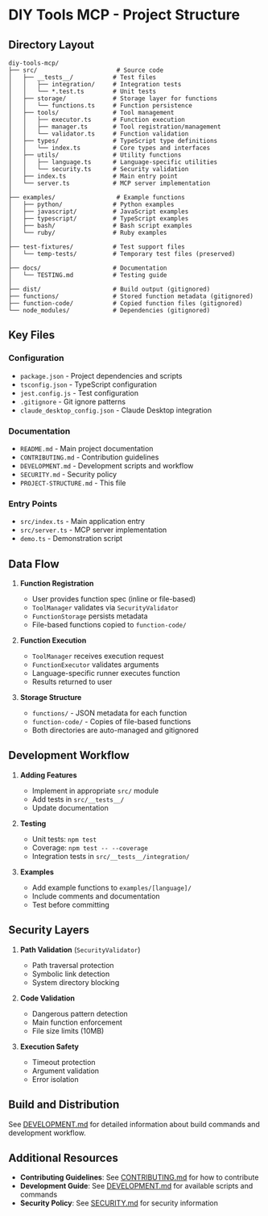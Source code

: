 # DIY Tools MCP - Project Structure

## Directory Layout

```
diy-tools-mcp/
├── src/                      # Source code
│   ├── __tests__/           # Test files
│   │   ├── integration/     # Integration tests
│   │   └── *.test.ts        # Unit tests
│   ├── storage/             # Storage layer for functions
│   │   └── functions.ts     # Function persistence
│   ├── tools/               # Tool management
│   │   ├── executor.ts      # Function execution
│   │   ├── manager.ts       # Tool registration/management
│   │   └── validator.ts     # Function validation
│   ├── types/               # TypeScript type definitions
│   │   └── index.ts         # Core types and interfaces
│   ├── utils/               # Utility functions
│   │   ├── language.ts      # Language-specific utilities
│   │   └── security.ts      # Security validation
│   ├── index.ts             # Main entry point
│   └── server.ts            # MCP server implementation
│
├── examples/                 # Example functions
│   ├── python/              # Python examples
│   ├── javascript/          # JavaScript examples
│   ├── typescript/          # TypeScript examples
│   ├── bash/                # Bash script examples
│   └── ruby/                # Ruby examples
│
├── test-fixtures/           # Test support files
│   └── temp-tests/          # Temporary test files (preserved)
│
├── docs/                    # Documentation
│   └── TESTING.md           # Testing guide
│
├── dist/                    # Build output (gitignored)
├── functions/               # Stored function metadata (gitignored)
├── function-code/           # Copied function files (gitignored)
└── node_modules/            # Dependencies (gitignored)
```

## Key Files

### Configuration
- `package.json` - Project dependencies and scripts
- `tsconfig.json` - TypeScript configuration
- `jest.config.js` - Test configuration
- `.gitignore` - Git ignore patterns
- `claude_desktop_config.json` - Claude Desktop integration

### Documentation
- `README.md` - Main project documentation
- `CONTRIBUTING.md` - Contribution guidelines
- `DEVELOPMENT.md` - Development scripts and workflow
- `SECURITY.md` - Security policy
- `PROJECT-STRUCTURE.md` - This file

### Entry Points
- `src/index.ts` - Main application entry
- `src/server.ts` - MCP server implementation
- `demo.ts` - Demonstration script

## Data Flow

1. **Function Registration**
   - User provides function spec (inline or file-based)
   - `ToolManager` validates via `SecurityValidator`
   - `FunctionStorage` persists metadata
   - File-based functions copied to `function-code/`

2. **Function Execution**
   - `ToolManager` receives execution request
   - `FunctionExecutor` validates arguments
   - Language-specific runner executes function
   - Results returned to user

3. **Storage Structure**
   - `functions/` - JSON metadata for each function
   - `function-code/` - Copies of file-based functions
   - Both directories are auto-managed and gitignored

## Development Workflow

1. **Adding Features**
   - Implement in appropriate `src/` module
   - Add tests in `src/__tests__/`
   - Update documentation

2. **Testing**
   - Unit tests: `npm test`
   - Coverage: `npm test -- --coverage`
   - Integration tests in `src/__tests__/integration/`

3. **Examples**
   - Add example functions to `examples/[language]/`
   - Include comments and documentation
   - Test before committing

## Security Layers

1. **Path Validation** (`SecurityValidator`)
   - Path traversal protection
   - Symbolic link detection
   - System directory blocking

2. **Code Validation**
   - Dangerous pattern detection
   - Main function enforcement
   - File size limits (10MB)

3. **Execution Safety**
   - Timeout protection
   - Argument validation
   - Error isolation

## Build and Distribution

See [DEVELOPMENT.md](./DEVELOPMENT.md) for detailed information about build commands and development workflow.

## Additional Resources

- **Contributing Guidelines**: See [CONTRIBUTING.md](./CONTRIBUTING.md) for how to contribute
- **Development Guide**: See [DEVELOPMENT.md](./DEVELOPMENT.md) for available scripts and commands
- **Security Policy**: See [SECURITY.md](./SECURITY.md) for security information